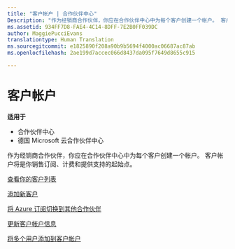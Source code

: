 ```yaml
---
title: "客户帐户 | 合作伙伴中心"
Description: "作为经销商合作伙伴，你应在合作伙伴中心中为每个客户创建一个帐户。 客户帐户将是你销售订阅、计费和提供支持的起始点。"
ms.assetid: 934FF7D8-FAE4-4C14-8DFF-7E2B0FF039DC
author: MaggiePucciEvans
translationtype: Human Translation
ms.sourcegitcommit: e1825890f208a90b9b5694f4000ac06687ac87ab
ms.openlocfilehash: 2ae199d7accec066d8437da095f7649d8655c915

---
```


# 客户帐户

**适用于**

-  合作伙伴中心
-  德国 Microsoft 云合作伙伴中心

作为经销商合作伙伴，你应在合作伙伴中心中为每个客户创建一个帐户。 客户帐户将是你销售订阅、计费和提供支持的起始点。

[查看你的客户列表](see-your-customer-list.md)

[添加新客户](add-a-new-customer.md)

[将 Azure 订阅切换到其他合作伙伴](switch-azure-subscriptions-to-a-different-partner.md)

[更新客户帐户信息](update-customer-account-info.md)

[将多个用户添加到客户帐户](adding-multiple-users-to-a-customer-account.md)

 

 






<!--HONumber=Jan17_HO2-->


